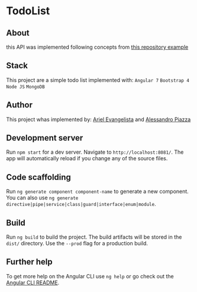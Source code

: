# TodoList

## About

this API was implemented following concepts from [this repository example](https://github.com/inversify/inversify-express-example)

## Stack

This project are a simple todo list implemented with:
`Angular 7`
`Bootstrap 4`
`Node JS`
`MongoDB`

## Author

This project whas implemented by: [Ariel Evangelista](https://www.linkedin.com/in/ariel-evangelista-a4677614b/) and [Alessandro Piazza](https://www.linkedin.com/in/alessandro-piazza-2a1274134/)

## Development server

Run `npm start` for a dev server. Navigate to `http://localhost:8081/`. The app will automatically reload if you change any of the source files.

## Code scaffolding

Run `ng generate component component-name` to generate a new component. You can also use `ng generate directive|pipe|service|class|guard|interface|enum|module`.

## Build

Run `ng build` to build the project. The build artifacts will be stored in the `dist/` directory. Use the `--prod` flag for a production build.

## Further help

To get more help on the Angular CLI use `ng help` or go check out the [Angular CLI README](https://github.com/angular/angular-cli/blob/master/README.md).
